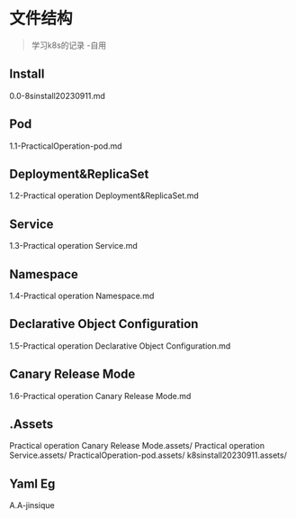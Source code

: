 # 文件结构
> 学习k8s的记录 -自用
## Install
0.0-8sinstall20230911.md
## Pod
1.1-PracticalOperation-pod.md
## Deployment&ReplicaSet
1.2-Practical operation Deployment&ReplicaSet.md
## Service
1.3-Practical operation Service.md
## Namespace
1.4-Practical operation Namespace.md
## Declarative Object Configuration
1.5-Practical operation Declarative Object Configuration.md
## Canary Release Mode
1.6-Practical operation Canary Release Mode.md
## .Assets
Practical operation Canary Release Mode.assets/
Practical operation Service.assets/
PracticalOperation-pod.assets/
k8sinstall20230911.assets/
## Yaml Eg
A.A-jinsique



